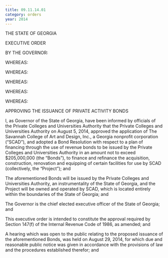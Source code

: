 ```yaml
---
title: 09.11.14.01
category: orders
year: 2014
---
```

 

THE STATE OF GEORGIA

EXECUTIVE ORDER

BY THE GOVERNOR:

WHEREAS:

WHEREAS:

WHEREAS:

WHEREAS:

WHEREAS:

APPROVING THE ISSUANCE OF
PRIVATE ACTIVITY BONDS

I, as Governor of the State of Georgia, have been informed by
officials of the Private Colleges and Universities Authority that the
Private Colleges and Universities Authority on August 5, 2014,
approved the application of The Savannah College of Art and
Design, Inc., a Georgia nonprofit corporation (“SCAD”), and
adopted a Bond Resolution with respect to a plan of financing
through the use of revenue bonds to be issued by the Private
Colleges and Universities Authority in an amount not to exceed
$205,000,000 (the “Bonds”), to finance and refinance the
acquisition, construction, renovation and equipping of certain
facilities for use by SCAD (collectively, the “Project”); and

The aforementioned Bonds will be issued by the Private Colleges
and Universities Authority, an instrumentality of the State of
Georgia, and the Project will be owned and operated by SCAD,
which is located entirely within the boundaries of the State of
Georgia; and

The Governor is the chief elected executive officer of the State of
Georgia; and

This executive order is intended to constitute the approval required
by Section 147(f) of the Internal Revenue Code of 1986, as
amended; and

A hearing which was open to the public relating to the proposed
issuance of the aforementioned Bonds, was held on August 29,
2014, for which due and reasonable public notice was given in
accordance with the provisions of law and the procedures
established therefor; and

